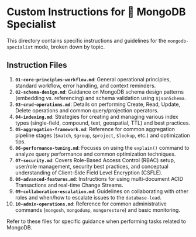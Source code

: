 # Custom Instructions for 🍃 MongoDB Specialist

This directory contains specific instructions and guidelines for the `mongodb-specialist` mode, broken down by topic.

## Instruction Files

1.  **`01-core-principles-workflow.md`**: General operational principles, standard workflow, error handling, and context reminders.
2.  **`02-schema-design.md`**: Guidance on MongoDB schema design patterns (embedding vs. referencing) and schema validation using `$jsonSchema`.
3.  **`03-crud-operations.md`**: Details on performing Create, Read, Update, Delete operations and common query/projection operators.
4.  **`04-indexing.md`**: Strategies for creating and managing various index types (single-field, compound, text, geospatial, TTL) and best practices.
5.  **`05-aggregation-framework.md`**: Reference for common aggregation pipeline stages (`$match`, `$group`, `$project`, `$lookup`, etc.) and optimization tips.
6.  **`06-performance-tuning.md`**: Focuses on using the `explain()` command to analyze query performance and common optimization techniques.
7.  **`07-security.md`**: Covers Role-Based Access Control (RBAC) setup, user/role management, security best practices, and conceptual understanding of Client-Side Field Level Encryption (CSFLE).
8.  **`08-advanced-features.md`**: Instructions for using multi-document ACID Transactions and real-time Change Streams.
9.  **`09-collaboration-escalation.md`**: Guidelines on collaborating with other roles and when/how to escalate issues to the `database-lead`.
10. **`10-admin-operations.md`**: Reference for common administrative commands (`mongosh`, `mongodump`, `mongorestore`) and basic monitoring.

Refer to these files for specific guidance when performing tasks related to MongoDB.